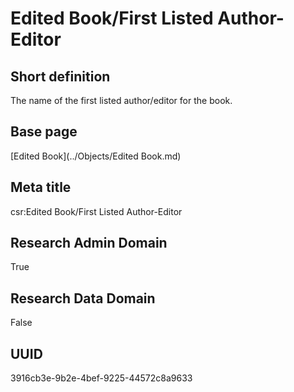 # Edited Book/First Listed Author-Editor
## Short definition
The name of the first listed author/editor for the book.
## Base page
[Edited Book](../Objects/Edited Book.md)
## Meta title
csr:Edited Book/First Listed Author-Editor
## Research Admin Domain
True
## Research Data Domain
False
## UUID
3916cb3e-9b2e-4bef-9225-44572c8a9633
